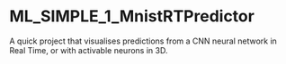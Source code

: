 # ML_SIMPLE_1_MnistRTPredictor
A quick project that visualises predictions from a CNN neural network in Real Time, or with activable neurons in 3D. 
